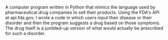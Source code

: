 A computer program written in Python that mimics the language used by pharmaceutical drug companies to sell their products. Using the FDA's API at api.fda.gov, I wrote a code in which users input their disease or their disorder and then the program suggests a drug based on those symptoms. The drug itself is a jumbled-up version of what would actually be prescribed for such a disorder. 